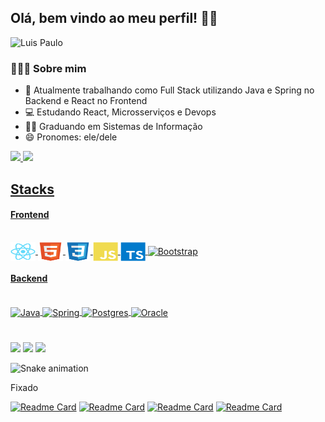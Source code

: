 <h2>Olá, bem vindo ao meu perfil! 🤝🏻</h2>

<p align="left"><img src="https://komarev.com/ghpvc/?username=LuisPaulo1" alt="Luis Paulo" /></p>

<h3>👨🏻‍💻 Sobre mim</h3>

- 💼 Atualmente trabalhando como Full Stack utilizando Java e Spring no Backend e React no Frontend
- 💻 Estudando React, Microsserviços e Devops
- 👨‍🎓 Graduando em Sistemas de Informação
- 😄 Pronomes: ele/dele

<div>
  <a href="https://github.com/LuisPaulo1">
  <img height="180em" src="https://github-readme-stats.vercel.app/api?username=LuisPaulo1&show_icons=true&theme=chartreuse-dark&include_all_commits=true&count_private=true"/>
  <img height="180em" src="https://github-readme-stats.vercel.app/api/top-langs/?username=LuisPaulo1&layout=compact&langs_count=7&theme=github_dark"/>
</div>
  
## Stacks

<h4>Frontend</h4> 
<div style="display: inline_block"><br>   
  <img align="center" alt="React" height="30" width="40" src="https://raw.githubusercontent.com/devicons/devicon/master/icons/react/react-original.svg">  
  <img align="center" alt="HTML" height="30" width="40" src="https://raw.githubusercontent.com/devicons/devicon/master/icons/html5/html5-original.svg">
  <img align="center" alt="CSS" height="30" width="40" src="https://raw.githubusercontent.com/devicons/devicon/master/icons/css3/css3-original.svg">
  <img align="center" alt="JavaScript" height="30" width="40" src="https://raw.githubusercontent.com/devicons/devicon/master/icons/javascript/javascript-plain.svg">
  <img align="center" alt="Typesscript" height="30" width="40" src="https://raw.githubusercontent.com/devicons/devicon/master/icons/typescript/typescript-plain.svg">
  <img align="center" alt="Bootstrap" height="30" width="40" src="https://cdn.jsdelivr.net/gh/devicons/devicon/icons/bootstrap/bootstrap-plain.svg">
</div>

<h4>Backend</h4> 
<div style="display: inline_block"><br>    
  <img align="center" alt="Java" height="30" width="40" src="https://cdn.jsdelivr.net/gh/devicons/devicon/icons/java/java-original-wordmark.svg">
  <img align="center" alt="Spring" height="30" width="40" src="https://cdn.jsdelivr.net/gh/devicons/devicon/icons/spring/spring-original.svg">
  <img align="center" alt="Postgres" height="30" width="40" src="https://cdn.jsdelivr.net/gh/devicons/devicon/icons/postgresql/postgresql-original-wordmark.svg">
  <img align="center" alt="Oracle" height="30" width="40" src="https://cdn.jsdelivr.net/gh/devicons/devicon/icons/oracle/oracle-original.svg">
</div>
  
 #
  
 <div> 
   <a href="https://www.linkedin.com/in/luis-paulo-souza-a54358134/" target="_blank"><img src="https://img.shields.io/badge/-LinkedIn-%230077B5?style=for-the-badge&logo=linkedin&logoColor=white" target="_blank"></a> 
   <a href = "mailto:csluispaulo@gmail.com"><img src="https://img.shields.io/badge/Gmail-D14836?style=for-the-badge&logo=gmail&logoColor=white" target="_blank"></a>
   <a href="https://steamcommunity.com/profiles/76561198094154604/" target="_blank"><img src="https://img.shields.io/badge/Steam-000000?style=for-the-badge&logo=steam&logoColor=white" target="_blank"></a>   
   
![Snake animation](https://github.com/LuisPaulo1/LuisPaulo1/blob/output/github-contribution-grid-snake.svg)   
</div>
 
Fixado
  
[![Readme Card](https://github-readme-stats.vercel.app/api/pin/?username=LuisPaulo1&repo=DSVendas)](https://github.com/LuisPaulo1/DSVendas)
[![Readme Card](https://github-readme-stats.vercel.app/api/pin/?username=LuisPaulo1&repo=busca-cep)](https://github.com/LuisPaulo1/busca-cep)
[![Readme Card](https://github-readme-stats.vercel.app/api/pin/?username=LuisPaulo1&repo=bds-layout-desafio)](https://github.com/LuisPaulo1/bds-layout-desafio) 
[![Readme Card](https://github-readme-stats.vercel.app/api/pin/?username=LuisPaulo1&repo=github-api)](https://github.com/LuisPaulo1/github-api)  

